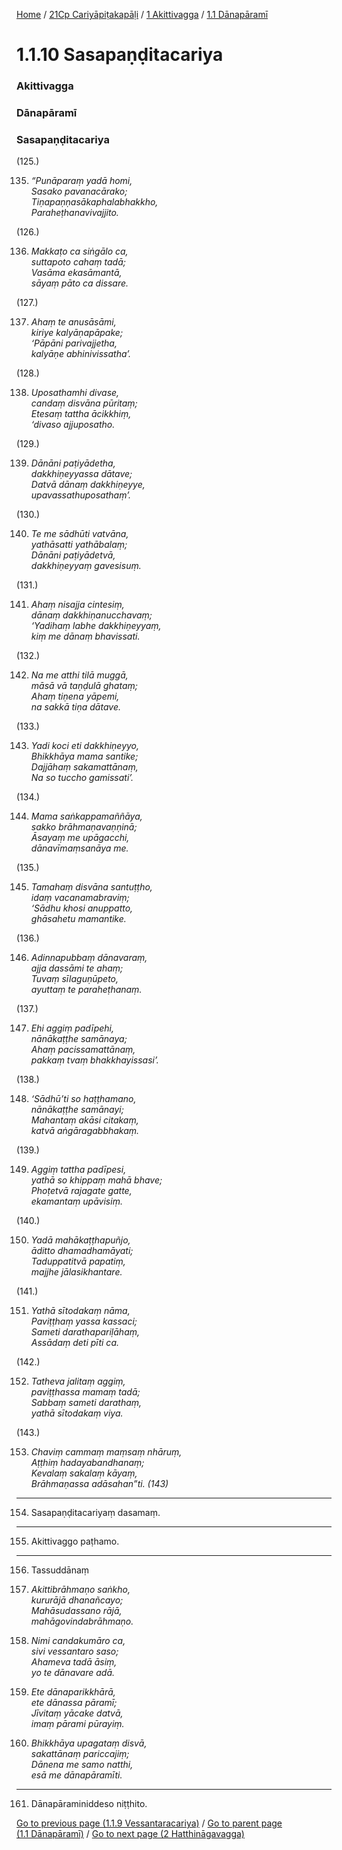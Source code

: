 
[Home](/) / [21Cp Cariyāpiṭakapāḷi](/tipitaka/21Cp.md) / [1 Akittivagga](/tipitaka/21Cp/1.md) / [1.1 Dānapāramī](/tipitaka/21Cp/1/1.1.md)

# 1.1.10 Sasapaṇḍitacariya

### Akittivagga

### Dānapāramī

### Sasapaṇḍitacariya

(125.)

135. _“Punāparaṃ yadā homi,_  
_Sasako pavanacārako;_  
_Tiṇapaṇṇasākaphalabhakkho,_  
_Paraheṭhanavivajjito._  


(126.)

136. _Makkaṭo ca siṅgālo ca,_  
_suttapoto cahaṃ tadā;_  
_Vasāma ekasāmantā,_  
_sāyaṃ pāto ca dissare._  


(127.)

137. _Ahaṃ te anusāsāmi,_  
_kiriye kalyāṇapāpake;_  
_‘Pāpāni parivajjetha,_  
_kalyāṇe abhinivissatha’._  


(128.)

138. _Uposathamhi divase,_  
_candaṃ disvāna pūritaṃ;_  
_Etesaṃ tattha ācikkhiṃ,_  
_‘divaso ajjuposatho._  


(129.)

139. _Dānāni paṭiyādetha,_  
_dakkhiṇeyyassa dātave;_  
_Datvā dānaṃ dakkhiṇeyye,_  
_upavassathuposathaṃ’._  


(130.)

140. _Te me sādhūti vatvāna,_  
_yathāsatti yathābalaṃ;_  
_Dānāni paṭiyādetvā,_  
_dakkhiṇeyyaṃ gavesisuṃ._  


(131.)

141. _Ahaṃ nisajja cintesiṃ,_  
_dānaṃ dakkhiṇanucchavaṃ;_  
_‘Yadihaṃ labhe dakkhiṇeyyaṃ,_  
_kiṃ me dānaṃ bhavissati._  


(132.)

142. _Na me atthi tilā muggā,_  
_māsā vā taṇḍulā ghataṃ;_  
_Ahaṃ tiṇena yāpemi,_  
_na sakkā tiṇa dātave._  


(133.)

143. _Yadi koci eti dakkhiṇeyyo,_  
_Bhikkhāya mama santike;_  
_Dajjāhaṃ sakamattānaṃ,_  
_Na so tuccho gamissati’._  


(134.)

144. _Mama saṅkappamaññāya,_  
_sakko brāhmaṇavaṇṇinā;_  
_Āsayaṃ me upāgacchi,_  
_dānavīmaṃsanāya me._  


(135.)

145. _Tamahaṃ disvāna santuṭṭho,_  
_idaṃ vacanamabraviṃ;_  
_‘Sādhu khosi anuppatto,_  
_ghāsahetu mamantike._  


(136.)

146. _Adinnapubbaṃ dānavaraṃ,_  
_ajja dassāmi te ahaṃ;_  
_Tuvaṃ sīlaguṇūpeto,_  
_ayuttaṃ te paraheṭhanaṃ._  


(137.)

147. _Ehi aggiṃ padīpehi,_  
_nānākaṭṭhe samānaya;_  
_Ahaṃ pacissamattānaṃ,_  
_pakkaṃ tvaṃ bhakkhayissasi’._  


(138.)

148. _‘Sādhū’ti so haṭṭhamano,_  
_nānākaṭṭhe samānayi;_  
_Mahantaṃ akāsi citakaṃ,_  
_katvā aṅgāragabbhakaṃ._  


(139.)

149. _Aggiṃ tattha padīpesi,_  
_yathā so khippaṃ mahā bhave;_  
_Phoṭetvā rajagate gatte,_  
_ekamantaṃ upāvisiṃ._  


(140.)

150. _Yadā mahākaṭṭhapuñjo,_  
_āditto dhamadhamāyati;_  
_Taduppatitvā papatiṃ,_  
_majjhe jālasikhantare._  


(141.)

151. _Yathā sītodakaṃ nāma,_  
_Paviṭṭhaṃ yassa kassaci;_  
_Sameti darathapariḷāhaṃ,_  
_Assādaṃ deti pīti ca._  


(142.)

152. _Tatheva jalitaṃ aggiṃ,_  
_paviṭṭhassa mamaṃ tadā;_  
_Sabbaṃ sameti darathaṃ,_  
_yathā sītodakaṃ viya._  


(143.)

153. _Chaviṃ cammaṃ maṃsaṃ nhāruṃ,_  
_Aṭṭhiṃ hadayabandhanaṃ;_  
_Kevalaṃ sakalaṃ kāyaṃ,_  
_Brāhmaṇassa adāsahan”ti. (143)_  


---

154. Sasapaṇḍitacariyaṃ dasamaṃ.



---

155. Akittivaggo paṭhamo.



---

156. Tassuddānaṃ



157. _Akittibrāhmaṇo saṅkho,_  
_kururājā dhanañcayo;_  
_Mahāsudassano rājā,_  
_mahāgovindabrāhmaṇo._  


158. _Nimi candakumāro ca,_  
_sivi vessantaro saso;_  
_Ahameva tadā āsiṃ,_  
_yo te dānavare adā._  


159. _Ete dānaparikkhārā,_  
_ete dānassa pāramī;_  
_Jīvitaṃ yācake datvā,_  
_imaṃ pārami pūrayiṃ._  


160. _Bhikkhāya upagataṃ disvā,_  
_sakattānaṃ pariccajiṃ;_  
_Dānena me samo natthi,_  
_esā me dānapāramīti._  


---

161. Dānapāraminiddeso niṭṭhito.



[Go to previous page (1.1.9 Vessantaracariya)](/tipitaka/21Cp/1/1.1/1.1.9.md) / [Go to parent page (1.1 Dānapāramī)](/tipitaka/21Cp/1/1.1.md) / [Go to next page (2 Hatthināgavagga)](/tipitaka/21Cp/2.md)


